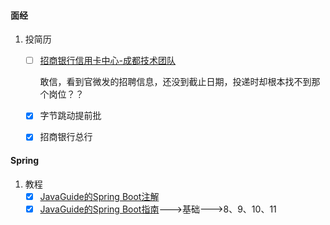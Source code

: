 #### 面经

1. 投简历

   - [ ] [招商银行信用卡中心-成都技术团队](https://zhaopin.ccc.cmbchina.com/applicant/#/campus)

     敢信，看到官微发的招聘信息，还没到截止日期，投递时却根本找不到那个岗位？？

   - [x] 字节跳动提前批

   - [x] 招商银行总行


#### Spring

1. 教程
   - [x] [JavaGuide的Spring Boot注解](https://github.com/Snailclimb/JavaGuide/blob/master/docs/system-design/framework/spring/spring-annotations.md)
   - [x] [JavaGuide的Spring Boot指南](https://snailclimb.gitee.io/springboot-guide/#/)--->基础--->8、9、10、11
